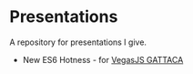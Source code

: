 # Presentations

A repository for presentations I give.

* New ES6 Hotness - for [VegasJS GATTACA](http://www.meetup.com/VegasJS/events/219983551/)
